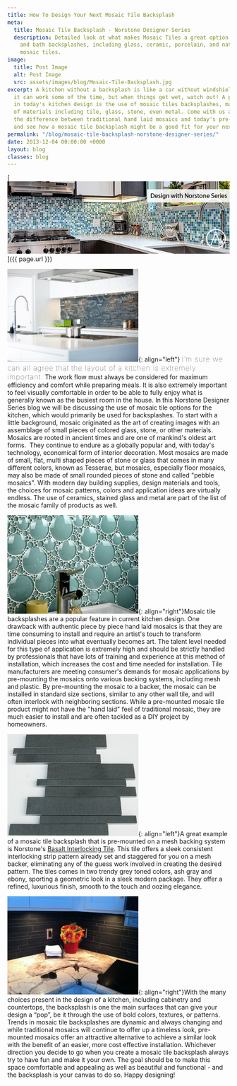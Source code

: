 ```yaml
---
title: How To Design Your Next Mosaic Tile Backsplash
meta:
  title: Mosaic Tile Backsplash - Norstone Designer Series
  description: Detailed look at what makes Mosaic Tiles a great option for kitchen
    and bath backsplashes, including glass, ceramic, porcelain, and natural stone
    mosaic tiles.
image:
  title: Post Image
  alt: Post Image
  src: assets/images/blog/Mosaic-Tile-Backsplash.jpg
excerpt: A kitchen without a backsplash is like a car without windshield wipers -
  it can work some of the time, but when things get wet, watch out! A popular finish
  in today's kitchen design is the use of mosaic tiles backsplashes, made from a variety
  of materials including tile, glass, stone, even metal. Come with us and explore
  the difference between traditional hand laid mosaics and today's pre-mounted systems
  and see how a mosaic tile backsplash might be a good fit for your next kitchen remodel.
permalink: "/blog/mosaic-tile-backsplash-norstone-designer-series/"
date: 2013-12-04 00:00:00 +0000
layout: blog
classes: blog
---
```


[![Mosaic Tile backsplash](/assets/images/blog/Mosaic-Tile-Backsplash.jpg)]({{ page.url }})

![Mosaic tile backsplash Norstone charcoal](/assets/images/blog/Mosaic-Tile-Backsplash---Norstone-Charcoal.jpg){: align="left"} <span style="font-size:16px;font-weight:lighter;letter-spacing:1px">I’m sure we can all agree that the layout of a kitchen is extremely important.</span> The work flow must always be considered for maximum efficiency and comfort while preparing meals. It is also extremely important to feel visually comfortable in order to be able to fully enjoy what is generally known as the busiest room in the house. In this Norstone Designer Series blog we will be discussing the use of mosaic tile options for the kitchen, which would primarily be used for backsplashes. To start with a little background, mosaic originated as the art of creating images with an assemblage of small pieces of colored glass, stone, or other materials. Mosaics are rooted in ancient times and are one of mankind's oldest art forms.  They continue to endure as a globally popular and, with today's technology, economical form of interior decoration. Most mosaics are made of small, flat, multi shaped pieces of stone or glass that comes in many different colors, known as Tesserae, but mosaics, especially floor mosaics, may also be made of small rounded pieces of stone and called "pebble mosaics". With modern day building supplies, design materials and tools, the choices for mosaic patterns, colors and application ideas are virtually endless. The use of ceramics, stained glass and metal are part of the list of the mosaic family of products as well.

![Mosaic tile backsplash bubbles](/assets/images/blog/Mosaic-Tile-Backsplash---Bubbles.jpg){: align="right"}Mosaic tile backsplashes are a popular feature in current kitchen design. One drawback with authentic piece by piece hand laid mosaics is that they are time consuming to install and require an artist's touch to transform individual pieces into what eventually becomes art. The talent level needed for this type of application is extremely high and should be strictly handled by professionals that have lots of training and experience at this method of installation, which increases the cost and time needed for installation. Tile manufacturers are meeting consumer's demands for mosaic applications by pre-mounting the mosaics onto various backing systems, including mesh and plastic. By pre-mounting the mosaic to a backer, the mosaic can be installed in standard size sections, similar to any other wall tile, and will often interlock with neighboring sections. While a pre-mounted mosaic tile product might not have the "hand laid" feel of traditional mosaic, they are much easier to install and are often tackled as a DIY project by homeowners.

![Mosaic tile backsplash basalt grey](/assets/images/blog/Mosaic-Tile-Backsplash---Basalt-IL-Grey.jpg){: align="left"}A great example of a mosaic tile backsplash that is pre-mounted on a mesh backing system is Norstone's [Basalt Interlocking Tile](/products/modern-wall-tile/). This tile offers a sleek consistent interlocking strip pattern already set and staggered for you on a mesh backer, eliminating any of the guess work involved in creating the desired pattern. The tiles comes in two trendy grey toned colors, ash gray and ebony, sporting a geometric look in a sleek modern package. They offer a refined, luxurious finish, smooth to the touch and oozing elegance.

![Mosaic tile backsplash ebony basalt](/assets/images/blog/Mosaic-Tile-Backsplash---Norstone-Ebony-Basalt.jpg){: align="right"}With the many choices present in the design of a kitchen, including cabinetry and countertops, the backsplash is one the main surfaces that can give your design a “pop”, be it through the use of bold colors, textures, or patterns. Trends in mosaic tile backsplashes are dynamic and always changing and while traditional mosaics will continue to offer up a timeless look, pre-mounted mosaics offer an attractive alternative to achieve a similar look with the benefit of an easier, more cost effective installation. Whichever direction you decide to go when you create a mosaic tile backsplash always try to have fun and make it your own. The goal should be to make this space comfortable and appealing as well as beautiful and functional - and the backsplash is your canvas to do so. Happy designing!
